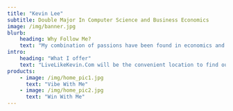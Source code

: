 ```yaml
---
title: "Kevin Lee"
subtitle: Double Major In Computer Science and Business Economics
image: /img/banner.jpg
blurb:
    heading: Why Follow Me?
    text: "My combination of passions have been found in economics and business, which computer science supports. I have followed strategies and concepts of becoming independent and financially free. My information will support people interested in Ecomerce, trading stocks, computer science, social media influence, and body building. "
intro:
    heading: "What I offer"
    text: "LiveLikeKevin.Com will be the convenient location to find out about personal interests that align with mine. People that vibe with my transparency and my posts will be people that I wish to encourage and support. Disappointment is one thing that you will not experience from keeping in touch with me."
products:
    - image: /img/home_pic1.jpg
      text: "Vibe With Me"
    - image: /img/home_pic2.jpg
      text: "Win With Me"
---
```

